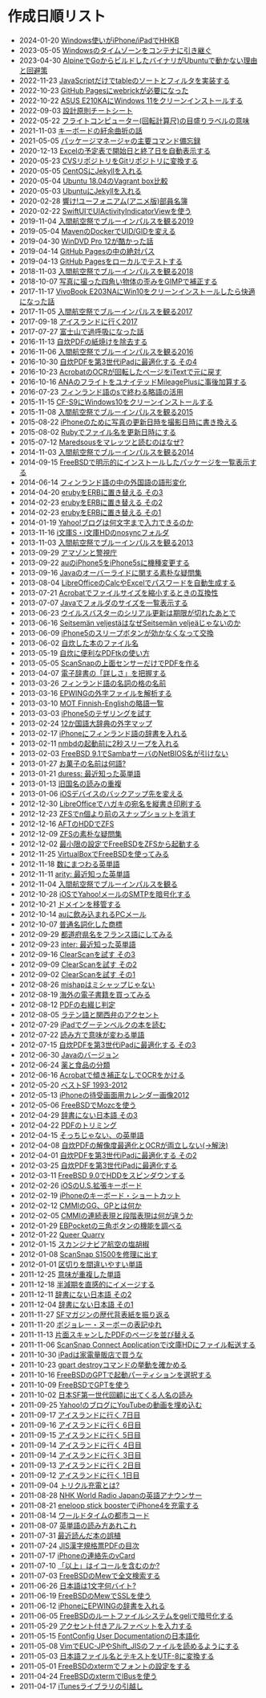 # 作成日順リスト

- 2024-01-20 [Windows使いがiPhone/iPadでHHKB](20240120.md)
- 2023-05-05 [Windowsのタイムゾーンをコンテナに引き継ぐ](20230505.md)
- 2023-04-30 [AlpineでGoからビルドしたバイナリがUbuntuで動かない理由と回避策](20230430.md)
- 2022-11-23 [JavaScriptだけでtableのソートとフィルタを実装する](20221123.md)
- 2022-10-23 [GitHub Pagesにwebrickが必要になった](20221023.md)
- 2022-10-22 [ASUS E210KAにWindows 11をクリーンインストールする](20221022.md)
- 2022-09-03 [設計原則チートシート](20220903.md)
- 2022-05-22 [フライトコンピューター(回転計算尺)の目盛りラベルの意味](20220522.md)
- 2021-11-03 [キーボードの紆余曲折の話](20211103.md)
- 2021-05-05 [パッケージマネージャの主要コマンド備忘録](20210505.md)
- 2020-12-13 [Excelの予定表で開始日と終了日を自動表示する](20201213.md)
- 2020-05-23 [CVSリポジトリをGitリポジトリに変換する](20200523.md)
- 2020-05-05 [CentOSにJekyllを入れる](20200505.md)
- 2020-05-04 [Ubuntu 18.04のVagrant box比較](20200504.md)
- 2020-05-03 [UbuntuにJekyllを入れる](20200503.md)
- 2020-02-28 [響け!ユーフォニアム(アニメ版)部員名簿](20200228.md)
- 2020-02-22 [SwiftUIでUIActivityIndicatorViewを使う](20200222.md)
- 2019-11-04 [入間航空祭でブルーインパルスを観る2019](20191104.md)
- 2019-05-04 [MavenのDockerでUID/GIDを変える](20190504.md)
- 2019-04-30 [WinDVD Pro 12が酷かった話](20190430.md)
- 2019-04-14 [GitHub Pagesの中の絶対パス](20190414.md)
- 2019-04-13 [GitHub Pagesをローカルでテストする](20190413.md)
- 2018-11-03 [入間航空祭でブルーインパルスを観る2018](20181103.md)
- 2018-10-07 [写真に撮った四角い物体の歪みをGIMPで補正する](20181007.md)
- 2017-11-17 [VivoBook E203NAにWin10をクリーンインストールしたら快適になった話](20171117.md)
- 2017-11-05 [入間航空祭でブルーインパルスを観る2017](20171105.md)
- 2017-09-18 [アイスランドに行く2017](20170918.md)
- 2017-07-27 [富士山で過呼吸になった話](20170727.md)
- 2016-11-13 [自炊PDFの紙焼けを除去する](20161113.md)
- 2016-11-06 [入間航空祭でブルーインパルスを観る2016](20161106.md)
- 2016-10-30 [自炊PDFを第3世代iPadに最適化する その4](20161030.md)
- 2016-10-23 [AcrobatのOCRが回転したページをiTextで元に戻す](20161023.md)
- 2016-10-16 [ANAのフライトをユナイテッドMileagePlusに事後加算する](20161016.md)
- 2016-07-23 [フィンランド語のsで終わる略語の活用](20160723.md)
- 2015-11-15 [CF-S9にWindows10をクリーンインストールする](20151115.md)
- 2015-11-08 [入間航空祭でブルーインパルスを観る2015](20151108.md)
- 2015-08-22 [iPhoneのために写真の更新日時を撮影日時に書き換える](20150822.md)
- 2015-08-02 [Rubyでファイル名を更新日時にする](20150802.md)
- 2015-07-12 [Maredsousをマレッツと読むのはなぜ?](20150712.md)
- 2014-11-03 [入間航空祭でブルーインパルスを観る2014](20141103.md)
- 2014-09-15 [FreeBSDで明示的にインストールしたパッケージを一覧表示する](20140915.md)
- 2014-06-14 [フィンランド語の中の外国語の語形変化](20140614.md)
- 2014-04-20 [erubyをERBに置き替える その3](20140420.md)
- 2014-02-23 [erubyをERBに置き替える その2](20140223a.md)
- 2014-02-23 [erubyをERBに置き替える その1](20140223.md)
- 2014-01-19 [Yahoo!ブログは何文字まで入力できるのか](20140119.md)
- 2013-11-16 [i文庫S・i文庫HDのnosyncフォルダ](20131116.md)
- 2013-11-03 [入間航空祭でブルーインパルスを観る2013](20131103.md)
- 2013-09-29 [アマゾンと警視庁](20130929.md)
- 2013-09-22 [auのiPhone5をiPhone5sに機種変更する](20130922.md)
- 2013-09-16 [Javaのオーバーライドに関する素朴な疑問集](20130916.md)
- 2013-08-04 [LibreOfficeのCalcやExcelでパスワードを自動生成する](20130804.md)
- 2013-07-21 [Acrobatでファイルサイズを縮小するときの互換性](20130721.md)
- 2013-07-07 [Javaでフォルダのサイズを一覧表示する](20130707.md)
- 2013-06-23 [ウイルスバスターのシリアル更新は期限が切れたあとで](20130623.md)
- 2013-06-16 [Seitsemän veljestäはなぜSeitsemän veljeäじゃないのか](20130616.md)
- 2013-06-09 [iPhone5のスリープボタンが効かなくなって交換](20130609.md)
- 2013-06-02 [自炊した本のファイル名](20130602.md)
- 2013-05-19 [自炊に便利なPDFtkの使い方](20130519.md)
- 2013-05-05 [ScanSnapの上面センサーだけでPDFを作る](20130505.md)
- 2013-04-07 [電子辞書の「詳しさ」を把握する](20130407.md)
- 2013-03-26 [フィンランド語の名詞の格の名前](20130326.md)
- 2013-03-16 [EPWINGの外字ファイルを解析する](20130316.md)
- 2013-03-10 [MOT Finnish-Englishの略語一覧](20130310.md)
- 2013-03-03 [iPhone5のテザリングを試す](20130303.md)
- 2013-02-24 [12か国語大辞典の外字マップ](20130224.md)
- 2013-02-17 [iPhoneにフィンランド語の辞書を入れる](20130217.md)
- 2013-02-11 [nmbdの起動前に2秒スリープを入れる](20130211.md)
- 2013-02-03 [FreeBSD 9.1でSambaサーバのNetBIOS名が引けない](20130203.md)
- 2013-01-27 [お菓子の名前は何語?](20130127.md)
- 2013-01-21 [duress: 最近知った英単語](20130121.md)
- 2013-01-13 [旧国名の読みの重複](20130113.md)
- 2013-01-06 [iOSデバイスのバックアップ先を変える](20130106.md)
- 2012-12-30 [LibreOfficeでハガキの宛名を縦書き印刷する](20121230.md)
- 2012-12-23 [ZFSでn個より前のスナップショットを消す](20121223.md)
- 2012-12-16 [AFTのHDDでZFS](20121216.md)
- 2012-12-09 [ZFSの素朴な疑問集](20121209.md)
- 2012-12-02 [最小限の設定でFreeBSDをZFSから起動する](20121202.md)
- 2012-11-25 [VirtualBoxでFreeBSDを使ってみる](20121125.md)
- 2012-11-18 [数にまつわる英単語](20121118.md)
- 2012-11-11 [arity: 最近知った英単語](20121111.md)
- 2012-11-04 [入間航空祭でブルーインパルスを観る](20121104.md)
- 2012-10-28 [iOSでYahoo!メールのSMTPを暗号化する](20121028.md)
- 2012-10-21 [ドメインを移管する](20121021.md)
- 2012-10-14 [auに飲み込まれるPCメール](20121014.md)
- 2012-10-07 [普通名詞化した商標](20121007.md)
- 2012-09-29 [都道府県名をフランス語にしてみる](20120929.md)
- 2012-09-23 [inter: 最近知った英単語](20120923.md)
- 2012-09-16 [ClearScanを試す その3](20120916.md)
- 2012-09-09 [ClearScanを試す その2](20120909.md)
- 2012-09-02 [ClearScanを試す その1](20120902.md)
- 2012-08-26 [mishapはミシャップじゃない](20120826.md)
- 2012-08-19 [海外の電子書籍を買ってみる](20120819.md)
- 2012-08-12 [PDFの右綴じ判定](20120812.md)
- 2012-08-05 [ラテン語と関西弁のアクセント](20120805.md)
- 2012-07-29 [iPadでグーテンベルクの本を読む](20120729.md)
- 2012-07-22 [読み方で意味が変わる単語](20120722.md)
- 2012-07-15 [自炊PDFを第3世代iPadに最適化する その3](20120715.md)
- 2012-06-30 [Javaのバージョン](20120630.md)
- 2012-06-24 [薬と食品の分類](20120624.md)
- 2012-06-16 [Acrobatで傾き補正なしでOCRをかける](20120616.md)
- 2012-05-20 [ベストSF 1993-2012](20120520.md)
- 2012-05-13 [iPhoneの待受画面用カレンダー画像2012](20120513.md)
- 2012-05-06 [FreeBSDでMozcを使う](20120506.md)
- 2012-04-29 [辞書にない日本語 その3](20120429.md)
- 2012-04-22 [PDFのトリミング](20120422.md)
- 2012-04-15 [そっちじゃない、の英単語](20120415.md)
- 2012-04-08 [自炊PDFの解像度最適化とOCRが両立しない(→解決)](20120408.md)
- 2012-04-01 [自炊PDFを第3世代iPadに最適化する その2](20120401.md)
- 2012-03-25 [自炊PDFを第3世代iPadに最適化する](20120325.md)
- 2012-03-11 [FreeBSD 9.0でHDDをスピンダウンする](20120311.md)
- 2012-02-26 [iOSのU.S.拡張キーボード](20120226.md)
- 2012-02-19 [iPhoneのキーボード・ショートカット](20120219.md)
- 2012-02-12 [CMMIのGG、GPとは何か](20120212.md)
- 2012-02-05 [CMMIの連続表現と段階表現は何が違うか](20120205.md)
- 2012-01-29 [EBPocketの三角ボタンの機能を調べる](20120129.md)
- 2012-01-22 [Queer Quarry](20120122.md)
- 2012-01-15 [スカンジナビア航空の塩胡椒](20120115.md)
- 2012-01-08 [ScanSnap S1500を修理に出す](20120108.md)
- 2012-01-01 [区切りを間違いやすい単語](20120101.md)
- 2011-12-25 [意味が重複した単語](20111225.md)
- 2011-12-18 [半減期を直感的にイメージする](20111218.md)
- 2011-12-11 [辞書にない日本語 その2](20111211.md)
- 2011-12-04 [辞書にない日本語 その1](20111204.md)
- 2011-11-27 [SFマガジンの歴代背表紙を振り返る](20111127.md)
- 2011-11-20 [ボジョレー・ヌーボーの表記ゆれ](20111120.md)
- 2011-11-13 [片面スキャンしたPDFのページを並び替える](20111113.md)
- 2011-11-06 [ScanSnap Connect Applicationでi文庫HDにファイル転送する](20111106.md)
- 2011-10-30 [iPadは家電量販店で買うな](20111030.md)
- 2011-10-23 [gpart destroyコマンドの挙動を確かめる](20111023.md)
- 2011-10-16 [FreeBSDのGPTで起動パーティションを選択する](20111016.md)
- 2011-10-09 [FreeBSDでGPTを使う](20111009.md)
- 2011-10-02 [日本SF第一世代回顧に出てくる人名の読み](20111002.md)
- 2011-09-25 [Yahoo!のブログにYouTubeの動画を埋め込む](20110925.md)
- 2011-09-17 [アイスランドに行く 7日目](20110917.md)
- 2011-09-16 [アイスランドに行く 6日目](20110916.md)
- 2011-09-15 [アイスランドに行く 5日目](20110915.md)
- 2011-09-14 [アイスランドに行く 4日目](20110914a.md)
- 2011-09-14 [アイスランドに行く 3日目](20110914.md)
- 2011-09-13 [アイスランドに行く 2日目](20110913.md)
- 2011-09-12 [アイスランドに行く 1日目](20110912.md)
- 2011-09-04 [トリクル充電とは?](20110904.md)
- 2011-08-28 [NHK World Radio Japanの英語アナウンサー](20110828.md)
- 2011-08-21 [eneloop stick boosterでiPhone4を充電する](20110821.md)
- 2011-08-14 [ワールドタイムの都市コード](20110814.md)
- 2011-08-07 [英単語の読み方あれこれ](20110807.md)
- 2011-07-31 [最近読んだ本の誤植](20110731.md)
- 2011-07-24 [JIS漢字規格票PDFの目次](20110724.md)
- 2011-07-17 [iPhoneの連絡先のvCard](20110717.md)
- 2011-07-10 [「以上」はイコールを含むのか?](20110710.md)
- 2011-07-03 [FreeBSDのMewで全文検索する](20110703.md)
- 2011-06-26 [日本語は1文字何バイト?](20110626.md)
- 2011-06-19 [FreeBSDのMewでSSLを使う](20110619.md)
- 2011-06-12 [iPhoneにEPWINGの辞書を入れる](20110612.md)
- 2011-06-05 [FreeBSDのルートファイルシステムをgeliで暗号化する](20110605.md)
- 2011-05-29 [アクセント付きアルファベットを入力する](20110529.md)
- 2011-05-15 [FontConfig User Documentationの日本語化](20110515.md)
- 2011-05-08 [VimでEUC-JPやShift_JISのファイルを読めるようにする](20110508.md)
- 2011-05-03 [日本語ファイル名とテキストをUTF-8に変換する](20110503.md)
- 2011-05-01 [FreeBSDのxtermでフォントの設定をする](20110501.md)
- 2011-04-24 [FreeBSDのxtermでIBusを使う](20110424.md)
- 2011-04-17 [iTunesライブラリの引越し](20110417.md)
